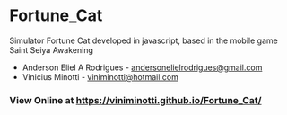 # Fortune_Cat
Simulator Fortune Cat developed in javascript, based in the mobile game Saint Seiya Awakening

* Anderson Eliel A Rodrigues - andersonelielrodrigues@gmail.com
* Vinicius Minotti - viniminotti@hotmail.com

### View Online at https://viniminotti.github.io/Fortune_Cat/
